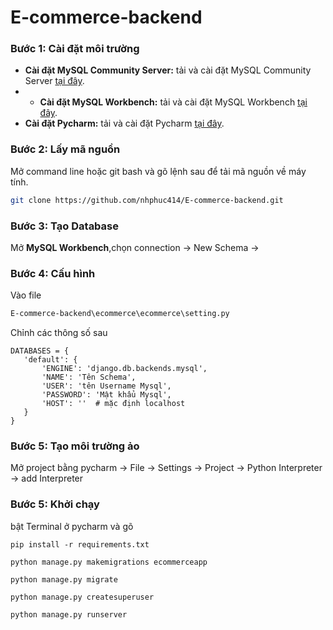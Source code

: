 # E-commerce-backend

### Bước 1: Cài đặt môi trường

- **Cài đặt MySQL Community Server:** tải và cài đặt MySQL Community Server [tại đây](https://dev.mysql.com/downloads/mysql/).
- - **Cài đặt MySQL Workbench:** tải và cài đặt MySQL Workbench [tại đây](https://dev.mysql.com/downloads/workbench/).
- **Cài đặt Pycharm:** tải và cài đặt Pycharm [tại đây](https://www.jetbrains.com/pycharm/download/).

### Bước 2: Lấy mã nguồn

Mở command line hoặc git bash và gõ lệnh sau để tải mã nguồn về máy tính.

```bash
git clone https://github.com/nhphuc414/E-commerce-backend.git
```

### Bước 3: Tạo Database

Mở **MySQL Workbench**,chọn connection &#8594; New Schema &#8594;

### Bước 4: Cấu hình

Vào file

```bash
E-commerce-backend\ecommerce\ecommerce\setting.py
```

Chỉnh các thông số sau

```properties
DATABASES = {
   'default': {
       'ENGINE': 'django.db.backends.mysql',
       'NAME': 'Tên Schema',
       'USER': 'tên Username Mysql',
       'PASSWORD': 'Mật khẩu Mysql',
       'HOST': ''  # mặc định localhost
   }
}
```

### Bước 5: Tạo môi trường ảo

Mở project bằng pycharm &#8594; File &#8594; Settings &#8594; Project &#8594; Python Interpreter &#8594; add Interpreter

### Bước 5: Khởi chạy

bật Terminal ở pycharm và gõ

```properties
pip install -r requirements.txt
```

```properties
python manage.py makemigrations ecommerceapp
```

```properties
python manage.py migrate
```

```properties
python manage.py createsuperuser
```

```properties
python manage.py runserver
```
